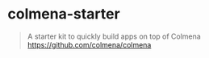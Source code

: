 # colmena-starter

> A starter kit to quickly build apps on top of Colmena https://github.com/colmena/colmena

